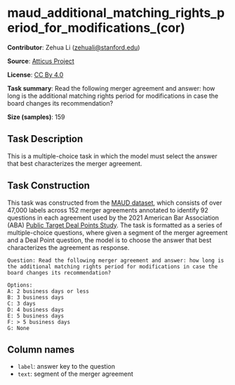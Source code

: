 # maud_additional_matching_rights_period_for_modifications_(cor) 
 **Contributor**: Zehua Li (zehuali@stanford.edu)
 
 **Source**: [Atticus Project](https://www.atticusprojectai.org/maud)
 
 **License**: [CC By 4.0](https://creativecommons.org/licenses/by/4.0/)
 
 **Task summary**: Read the following merger agreement and answer: how long is the additional matching rights period for modifications in case the board changes its recommendation?
 
 **Size (samples)**: 159
 
 ## Task Description
 
 This is a multiple-choice task in which the model must select the answer that best characterizes the merger agreement.
 
 ## Task Construction
 
 This task was constructed from the [MAUD dataset](https://www.atticusprojectai.org/maud), which consists of over 47,000 labels across 152 merger agreements annotated to identify 92 questions in each agreement used by the 2021 American Bar Association (ABA) [Public Target Deal Points Study](https://www.americanbar.org/groups/business_law/committees/ma/deal_points/). The task is formatted as a series of multiple-choice questions, where given a segment of the merger agreement and a Deal Point question, the model is to choose the answer that best characterizes the agreement as response.
 
 ```text
 Question: Read the following merger agreement and answer: how long is the additional matching rights period for modifications in case the board changes its recommendation?
 ```
 
 ```text
 Options:
 A: 2 business days or less
 B: 3 business days
 C: 3 days
 D: 4 business days
 E: 5 business days
 F: > 5 business days
 G: None
 ```
 
 ## Column names
 
 - `label`: answer key to the question
 - `text`: segment of the merger agreement
